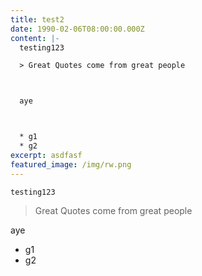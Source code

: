 ```yaml
---
title: test2
date: 1990-02-06T08:00:00.000Z
content: |-
  testing123

  > Great Quotes come from great people



  aye



  * g1
  * g2
excerpt: asdfasf
featured_image: /img/rw.png
---
```

  

    testing123

> Great Quotes come from great people



aye



* g1
* g2

